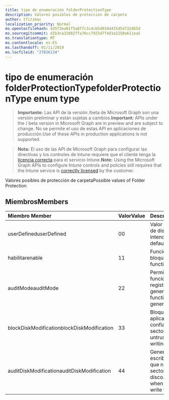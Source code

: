 ```yaml
---
title: tipo de enumeración folderProtectionType
description: Valores posibles de protección de carpeta
author: tfitzmac
localization_priority: Normal
ms.openlocfilehash: 435f3ea01f5a8ffc3c4cb54034d415d54732db5d
ms.sourcegitcommit: d2b3ca32602ffa76cc7925d7f4d1e2258e611ea5
ms.translationtype: MT
ms.contentlocale: es-ES
ms.lasthandoff: 01/11/2019
ms.locfileid: "27826134"
---
```

# <a name="folderprotectiontype-enum-type"></a><span data-ttu-id="3b817-103">tipo de enumeración folderProtectionType</span><span class="sxs-lookup"><span data-stu-id="3b817-103">folderProtectionType enum type</span></span>

> <span data-ttu-id="3b817-104">**Importante:** Las API de la versión /beta de Microsoft Graph son una versión preliminar y están sujetas a cambios.</span><span class="sxs-lookup"><span data-stu-id="3b817-104">**Important:** APIs under the / beta version in Microsoft Graph are in preview and are subject to change.</span></span> <span data-ttu-id="3b817-105">No se permite el uso de estas API en aplicaciones de producción.</span><span class="sxs-lookup"><span data-stu-id="3b817-105">Use of these APIs in production applications is not supported.</span></span>

> <span data-ttu-id="3b817-106">**Nota:** El uso de las API de Microsoft Graph para configurar las directivas y los controles de Intune requiere que el cliente tenga la [licencia correcta](https://go.microsoft.com/fwlink/?linkid=839381) para el servicio Intune.</span><span class="sxs-lookup"><span data-stu-id="3b817-106">**Note:** Using the Microsoft Graph APIs to configure Intune controls and policies still requires that the Intune service is [correctly licensed](https://go.microsoft.com/fwlink/?linkid=839381) by the customer.</span></span>

<span data-ttu-id="3b817-107">Valores posibles de protección de carpeta</span><span class="sxs-lookup"><span data-stu-id="3b817-107">Possible values of Folder Protection</span></span>
## <a name="members"></a><span data-ttu-id="3b817-108">Miembros</span><span class="sxs-lookup"><span data-stu-id="3b817-108">Members</span></span>
|<span data-ttu-id="3b817-109">Miembro	</span><span class="sxs-lookup"><span data-stu-id="3b817-109">Member</span></span>|<span data-ttu-id="3b817-110">Valor</span><span class="sxs-lookup"><span data-stu-id="3b817-110">Value</span></span>|<span data-ttu-id="3b817-111">Description</span><span class="sxs-lookup"><span data-stu-id="3b817-111">Description</span></span>|
|:---|:---|:---|
|<span data-ttu-id="3b817-112">userDefined</span><span class="sxs-lookup"><span data-stu-id="3b817-112">userDefined</span></span>|<span data-ttu-id="3b817-113">0</span><span class="sxs-lookup"><span data-stu-id="3b817-113">0</span></span>|<span data-ttu-id="3b817-114">Valor predeterminado de dispositivo, sin intención.</span><span class="sxs-lookup"><span data-stu-id="3b817-114">Device default value, no intent.</span></span>|
|<span data-ttu-id="3b817-115">habilitar</span><span class="sxs-lookup"><span data-stu-id="3b817-115">enable</span></span>|<span data-ttu-id="3b817-116">1</span><span class="sxs-lookup"><span data-stu-id="3b817-116">1</span></span>|<span data-ttu-id="3b817-117">Funcionalidad de bloque.</span><span class="sxs-lookup"><span data-stu-id="3b817-117">Block functionality.</span></span>|
|<span data-ttu-id="3b817-118">auditMode</span><span class="sxs-lookup"><span data-stu-id="3b817-118">auditMode</span></span>|<span data-ttu-id="3b817-119">2</span><span class="sxs-lookup"><span data-stu-id="3b817-119">2</span></span>|<span data-ttu-id="3b817-120">Permitir la funcionalidad pero los registros que se genere.</span><span class="sxs-lookup"><span data-stu-id="3b817-120">Allow functionality but generate logs.</span></span>|
|<span data-ttu-id="3b817-121">blockDiskModification</span><span class="sxs-lookup"><span data-stu-id="3b817-121">blockDiskModification</span></span>|<span data-ttu-id="3b817-122">3</span><span class="sxs-lookup"><span data-stu-id="3b817-122">3</span></span>|<span data-ttu-id="3b817-123">Bloquear las aplicaciones que no se confía escribir en sectores de disco.</span><span class="sxs-lookup"><span data-stu-id="3b817-123">Block untrusted apps from writing to disk sectors.</span></span>|
|<span data-ttu-id="3b817-124">auditDiskModification</span><span class="sxs-lookup"><span data-stu-id="3b817-124">auditDiskModification</span></span>|<span data-ttu-id="3b817-125">4</span><span class="sxs-lookup"><span data-stu-id="3b817-125">4</span></span>|<span data-ttu-id="3b817-126">Generar registros al escriben aplicaciones que no se confía a sectores de disco.</span><span class="sxs-lookup"><span data-stu-id="3b817-126">Generate logs when untrusted apps write to disk sectors.</span></span>|





